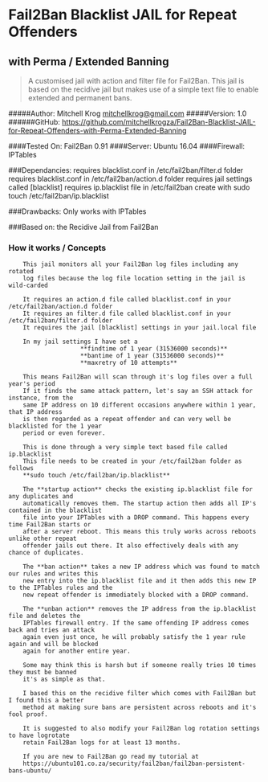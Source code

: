 # Fail2Ban Blacklist JAIL for Repeat Offenders
## with Perma / Extended Banning

>A customised jail with action and filter file for Fail2Ban. 
This jail is based on the recidive jail but makes use of a simple 
text file to enable extended and permanent bans.

#####Author: Mitchell Krog <mitchellkrog@gmail.com>
#####Version: 1.0
######GitHub: https://github.com/mitchellkrogza/Fail2Ban-Blacklist-JAIL-for-Repeat-Offenders-with-Perma-Extended-Banning

####Tested On: 
				Fail2Ban 0.91
####Server: 
				Ubuntu 16.04
####Firewall: 
				IPTables

###Dependancies: 
				requires blacklist.conf in /etc/fail2ban/filter.d folder
				requires blacklist.conf in /etc/fail2ban/action.d folder
				requires jail settings called [blacklist]
				requires ip.blacklist file in /etc/fail2ban
				create with sudo touch /etc/fail2ban/ip.blacklist

###Drawbacks: 
 				Only works with IPTables
 
###Based on: 
 				the Recidive Jail from Fail2Ban
 				
### How it works / Concepts
		This jail monitors all your Fail2Ban log files including any rotated
		log files because the log file location setting in the jail is wild-carded
		
		It requires an action.d file called blacklist.conf in your /etc/fail2ban/action.d folder
		It requires an filter.d file called blacklist.conf in your /etc/fail2ban/filter.d folder
		It requires the jail [blacklist] settings in your jail.local file
		
		In my jail settings I have set a
						**findtime of 1 year (31536000 seconds)**
						**bantime of 1 year (31536000 seconds)**
						**maxretry of 10 attempts**
						
		This means Fail2Ban will scan through it's log files over a full year's period
		If it finds the same attack pattern, let's say an SSH attack for instance, from the
		same IP address on 10 different occasions anywhere within 1 year, that IP address 
		is then regarded as a repeat offender and can very well be blacklisted for the 1 year 
		period or even forever.
		
		This is done through a very simple text based file called ip.blacklist
		This file needs to be created in your /etc/fail2ban folder as follows
		**sudo touch /etc/fail2ban/ip.blacklist**
		
		The **startup action** checks the existing ip.blacklist file for any duplicates and
		automatically removes them. The startup action then adds all IP's contained in the blacklist
		file into your IPTables with a DROP command. This happens every time Fail2Ban starts or
		after a server reboot. This means this truly works across reboots unlike other repeat 
		offender jails out there. It also effectively deals with any chance of duplicates.
		
		The **ban action** takes a new IP address which was found to match our rules and writes this
		new entry into the ip.blacklist file and it then adds this new IP to the IPTables rules and the
		new repeat offender is immediately blocked with a DROP command.
		
		The **unban action** removes the IP address from the ip.blacklist file and deletes the 
		IPTables firewall entry. If the same offending IP address comes back and tries an attack
		again even just once, he will probably satisfy the 1 year rule again and will be blocked 
		again for another entire year.
		
		Some may think this is harsh but if someone really tries 10 times they must be banned
		it's as simple as that.
		
		I based this on the recidive filter which comes with Fail2Ban but I found this a better
		method at making sure bans are persistent across reboots and it's fool proof.
		
		It is suggested to also modify your Fail2Ban log rotation settings to have logrotate
		retain Fail2Ban logs for at least 13 months.
		
		If you are new to Fail2Ban go read my tutorial at
		https://ubuntu101.co.za/security/fail2ban/fail2ban-persistent-bans-ubuntu/
		
		
